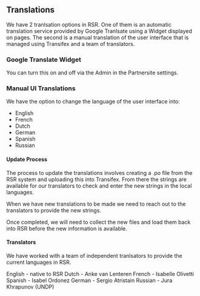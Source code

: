 ## Translations

We have 2 tranlsation options in RSR. One of them is an automatic translation service provided by Google Tranlsate using a Widget displayed on pages. The second is a manual translation of the user interface that is managed using Transifex and a team of translators.

### Google Translate Widget

You can turn this on and off via the Admin in the Partnersite settings.

### Manual UI Translations

We have the option to change the language of the user interface into:

- English
- French
- Dutch
- German
- Spanish
- Russian

#### Update Process

The process to update the translations involves creating a .po file from the RSR system and uploading this into Transifex. From there the strings are available for our translators to check and enter the new strings in the local languages.

When we have new translations to be made we need to reach out to the translators to provide the new strings.

Once completed, we will need to collect the new files and load them back into RSR before the new information is available.

#### Translators

We have worked with a team of independent tranlsators to provide the current languages in RSR.

English - native to RSR
Dutch - Anke van Lenteren
French - Isabelle Olivetti
Spanish - Isabel Ordonez
German - Sergio Atristain
Russian - Jura Khrapunov (UNDP)